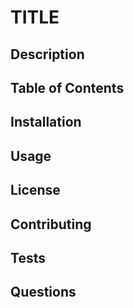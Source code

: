 # TITLE

## Description

## Table of Contents

## Installation

## Usage

## License

## Contributing

## Tests

## Questions
